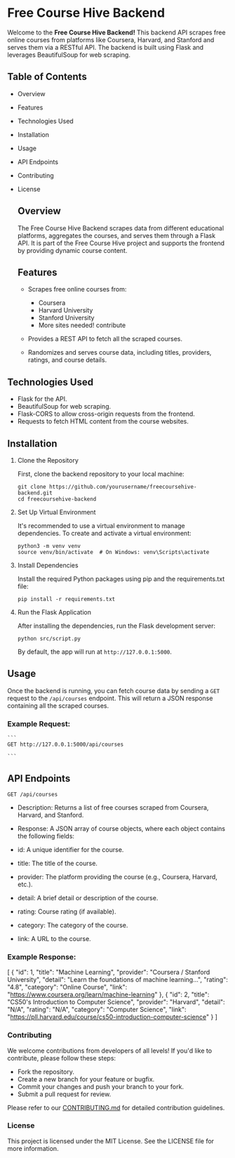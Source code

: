 


# Free Course Hive Backend

  Welcome to the **Free Course Hive Backend!** This backend API scrapes free online courses from platforms like Coursera, Harvard, and Stanford and serves them via a RESTful API. 
  The backend is built using Flask and leverages BeautifulSoup for web scraping.


## Table of Contents

- Overview
- Features
- Technologies Used
- Installation
- Usage
- API Endpoints
- Contributing
- License


  ## Overview
  
    The Free Course Hive Backend scrapes data from different educational platforms, aggregates the courses, and serves them through a Flask API.
    It is part of the Free Course Hive project and supports the frontend by providing dynamic course content.


  ## Features

    - Scrapes free online courses from:
      - Coursera
      - Harvard University
      - Stanford University
      - More sites needed! contribute
        
   - Provides a REST API to fetch all the scraped courses.
     
   - Randomizes and serves course data, including titles, providers, ratings, and course details.
     

## Technologies Used


  - Flask for the API.
  - BeautifulSoup for web scraping.
  - Flask-CORS to allow cross-origin requests from the frontend.
  - Requests to fetch HTML content from the course websites.

## Installation

1. Clone the Repository

    First, clone the backend repository to your local machine:
   
   ```
   git clone https://github.com/yourusername/freecoursehive-backend.git
   cd freecoursehive-backend
   ```

2. Set Up Virtual Environment

   It's recommended to use a virtual environment to manage dependencies. To create and activate a virtual environment:


   ```
   python3 -m venv venv
   source venv/bin/activate  # On Windows: venv\Scripts\activate
   ```

   
3. Install Dependencies

   Install the required Python packages using pip and the requirements.txt file:


   ```
   pip install -r requirements.txt

   ```

4. Run the Flask Application

   After installing the dependencies, run the Flask development server:


   ```
   python src/script.py
   
   ```


   By default, the app will run at `http://127.0.0.1:5000`.



## Usage

  Once the backend is running, you can fetch course data by sending a `GET` request to the `/api/courses` endpoint. 
  This will return a JSON response containing all the scraped courses.

  ### Example Request:

    ```
    GET http://127.0.0.1:5000/api/courses

    ```

## API Endpoints

  `GET /api/courses`

  - Description: Returns a list of free courses scraped from Coursera, Harvard, and Stanford.
    
  - Response: A JSON array of course objects, where each object contains the following fields:
  - id: A unique identifier for the course.
  - title: The title of the course.
  - provider: The platform providing the course (e.g., Coursera, Harvard, etc.).
  - detail: A brief detail or description of the course.
  - rating: Course rating (if available).
  - category: The category of the course.
  - link: A URL to the course.

### Example Response:


  [
    {
      "id": 1,
      "title": "Machine Learning",
      "provider": "Coursera / Stanford University",
      "detail": "Learn the foundations of machine learning...",
      "rating": "4.8",
      "category": "Online Course",
      "link": "https://www.coursera.org/learn/machine-learning"
    },
    {
      "id": 2,
      "title": "CS50's Introduction to Computer Science",
      "provider": "Harvard",
      "detail": "N/A",
      "rating": "N/A",
      "category": "Computer Science",
      "link": "https://pll.harvard.edu/course/cs50-introduction-computer-science"
    }
  ]




### Contributing

  We welcome contributions from developers of all levels! If you'd like to contribute, please follow these steps:


  - Fork the repository.
  - Create a new branch for your feature or bugfix.
  - Commit your changes and push your branch to your fork.
  - Submit a pull request for review.


  Please refer to our [CONTRIBUTING.md](https://pages.github.com/](https://github.com/freecoursehive/freecoursehive_be/blob/master/CONTRIBUTING.md)) for detailed contribution guidelines.


### License

  This project is licensed under the MIT License. See the LICENSE file for more information.

    


  

